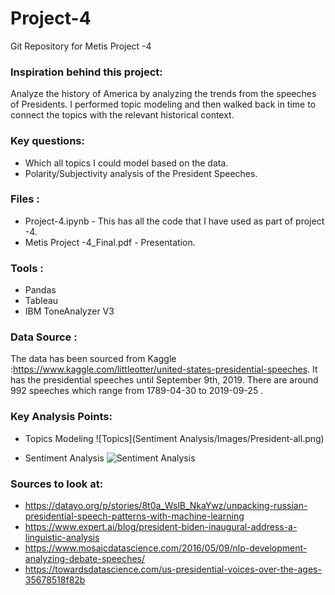 # Project-4
Git Repository for Metis Project -4 

### Inspiration behind this project:
Analyze the history of America by analyzing the trends from the speeches of Presidents. I performed topic modeling and then walked back in time to connect the topics with the relevant historical context.   

### Key questions:
* Which all topics I could model based on the data. 
* Polarity/Subjectivity analysis of the President Speeches.

### Files : 

* Project-4.ipynb - This has all the code that I have used as part of project -4. 
* Metis Project -4_Final.pdf - Presentation.

### Tools :

* Pandas 
* Tableau
* IBM ToneAnalyzer V3

### Data Source : 

The data has been sourced from Kaggle :https://www.kaggle.com/littleotter/united-states-presidential-speeches. It has the presidential speeches until September 9th, 2019. There are around 992 speeches which range from 1789-04-30 to 2019-09-25 .

### Key Analysis Points:
* Topics Modeling
![Topics](Sentiment Analysis/Images/President-all.png)

* Sentiment Analysis 
![Sentiment Analysis](http://localhost:8889/lab/tree/Desktop/Metis/project_4/Project-4/Sentiment%20Analysis/Images/President-all.png)

### Sources to look at:

* https://datayo.org/p/stories/8t0a_WslB_NkaYwz/unpacking-russian-presidential-speech-patterns-with-machine-learning
* https://www.expert.ai/blog/president-biden-inaugural-address-a-linguistic-analysis
* https://www.mosaicdatascience.com/2016/05/09/nlp-development-analyzing-debate-speeches/
* https://towardsdatascience.com/us-presidential-voices-over-the-ages-35678518f82b





